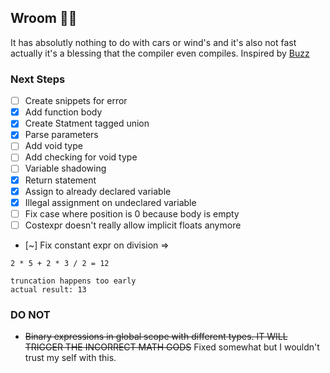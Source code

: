 ## Wroom 🚗💨
It has absolutly nothing to do with cars or wind's and it's also not fast actually it's a blessing that the compiler even compiles. 
Inspired by [Buzz](https://github.com/buzz-language/buzz)

### Next Steps

- [ ] Create snippets for error
- [X] Add function body
- [X] Create Statment tagged union
- [X] Parse parameters
- [ ] Add void type
- [ ] Add checking for void type
- [ ] Variable shadowing
- [X] Return statement
- [X] Assign to already declared variable
- [X] Illegal assignment on undeclared variable 
- [ ] Fix case where position is 0 because body is empty
- [ ] Costexpr doesn't really allow implicit floats anymore
- [~] Fix constant expr on division => 
```
2 * 5 + 2 * 3 / 2 = 12

truncation happens too early
actual result: 13
```

### DO NOT 
- ~~Binary expressions in global scope with different types. IT WILL TRIGGER THE INCORRECT MATH GODS~~ Fixed somewhat but I wouldn't trust my self with this.